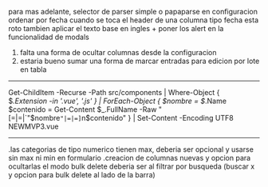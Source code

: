 para mas adelante, selector de parser simple o papaparse en configuracion
ordenar por fecha cuando se toca el header de una columna tipo fecha esta roto
tambien aplicar el texto base en ingles + poner los alert en la funcionalidad de modals

1. falta una forma de ocultar columnas desde la configuracion
2. estaria bueno sumar una forma de marcar entradas para edicion por lote en tabla

---

Get-ChildItem -Recurse -Path src/components | Where-Object {
  $_.Extension -in '.vue', '.js'
} | ForEach-Object {
  $nombre = $_.Name
  $contenido = Get-Content $_.FullName -Raw
  "[=|=|`"$nombre`"|=|=]`n$contenido"
} | Set-Content -Encoding UTF8 NEWMVP3.vue

---

.las categorias de tipo numerico tienen max, deberia ser opcional y usarse sin max ni min en formulario
.creacion de columnas nuevas y opcion para ocultarlas
el modo bulk delete deberia ser al filtrar por busqueda (buscar x y opcion para bulk delete al lado de la barra)